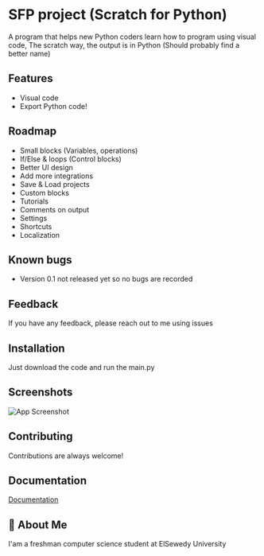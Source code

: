 
# SFP project (Scratch for Python)

A program that helps new Python coders learn how to program using visual code, The scratch way, the output is in Python (Should probably find a better name)
## Features

- Visual code
- Export Python code!


## Roadmap

- Small blocks (Variables, operations)
- If/Else & loops (Control blocks)
- Better UI design
- Add more integrations
- Save & Load projects
- Custom blocks
- Tutorials
- Comments on output
- Settings
- Shortcuts
- Localization


## Known bugs
- Version 0.1 not released yet so no bugs are recorded


## Feedback

If you have any feedback, please reach out to me using issues


## Installation

Just download the code and run the main.py
    
## Screenshots

![App Screenshot](https://via.placeholder.com/468x300?text=App+Screenshot+Here)


## Contributing

Contributions are always welcome!



## Documentation

[Documentation](https://linktodocumentation)


## 🚀 About Me
I'am a freshman computer science student at ElSewedy University